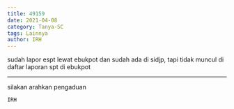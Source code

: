 ```yaml
---
title: 49159
date: 2021-04-08
category: Tanya-SC
tags: Lainnya
author: IRH
---
```


sudah lapor espt lewat ebukpot dan sudah ada di sidjp, tapi tidak muncul di daftar laporan spt di ebukpot

---

silakan arahkan pengaduan

`IRH`

